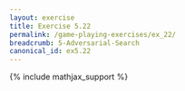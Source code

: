 ```yaml
---
layout: exercise
title: Exercise 5.22
permalink: /game-playing-exercises/ex_22/
breadcrumb: 5-Adversarial-Search
canonical_id: ex5.22
---
```


{% include mathjax_support %}
